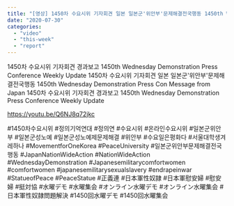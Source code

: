 ```yaml
---
title: "[영상] 1450차 수요시위 기자회견 일본 일본군'위안부'문제해결전국행동 1450th Wednesday Demonstration Press Con Message from Japan"
date: "2020-07-30"
categories: 
  - "video"
  - "this-week"
  - "report"
---
```


1450차 수요시위 기자회견 경과보고 1450th Wednesday Demonstration Press Conference Weekly Update 1450차 수요시위 기자회견 일본 일본군'위안부'문제해결전국행동 1450th Wednesday Demonstration Press Con Message from Japan 1450차 수요시위 기자회견 경과보고 1450th Wednesday Demonstration Press Conference Weekly Update

https://youtu.be/Q6NJ8q72jkc

#1450차수요시위 #정의기억연대 #정의연 #수요시위 #온라인수요시위 #일본군위안부 #일본군성노예 #일본군성노예제문제해결 #위안부 #수요일은평화다 #서울대학생겨레하나 #MovementforOneKorea #PeaceUniversity #일본군위안부문제해결전국행동 #JapanNationWideAction #NationWideAction #WednesdayDemonstration #Japanesemilitarycomfortwomen #comfortwomen #japanesemilitarysexualslavery #endrapeinwar #StatueofPeace #PeaceStatue #正義連 #日本軍性奴隷 #日本軍慰安婦 #慰安婦 #挺対協 #水曜デモ #水曜集会 #オンライン水曜デモ #オンライン水曜集会 #日本軍性奴隷問題解決 #1450回水曜デモ #1450回水曜集会
